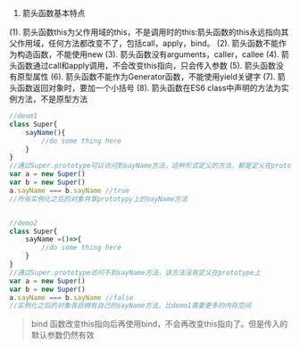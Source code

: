 1. 箭头函数基本特点

(1). 箭头函数this为父作用域的this，不是调用时的this:箭头函数的this永远指向其父作用域，任何方法都改变不了，包括call，apply，bind。
(2). 箭头函数不能作为构造函数，不能使用new
(3). 箭头函数没有arguments，caller，callee
(4). 箭头函数通过call和apply调用，不会改变this指向，只会传入参数
(5). 箭头函数没有原型属性
(6). 箭头函数不能作为Generator函数，不能使用yield关键字
(7). 箭头函数返回对象时，要加一个小括号
(8). 箭头函数在ES6 class中声明的方法为实例方法，不是原型方法
```javascript
//deom1
class Super{
    sayName(){
        //do some thing here
    }
}
//通过Super.prototype可以访问到sayName方法，这种形式定义的方法，都是定义在prototype上
var a = new Super()
var b = new Super()
a.sayName === b.sayName //true
//所有实例化之后的对象共享prototypy上的sayName方法


//demo2
class Super{
    sayName =()=>{
        //do some thing here
    }
}
//通过Super.prototype访问不到sayName方法，该方法没有定义在prototype上
var a = new Super()
var b = new Super()
a.sayName === b.sayName //false
//实例化之后的对象各自拥有自己的sayName方法，比demo1需要更多的内存空间
```

> bind 函数改变this指向后再使用bind，不会再改变this指向了。但是传入的默认参数仍然有效